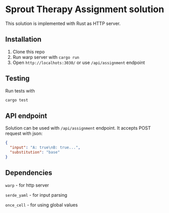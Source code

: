 # Sprout Therapy Assignment solution

This solution is implemented with Rust as HTTP server.

## Installation

1. Clone this repo
2. Run warp server with `cargo run`
3. Open `http://localhots:3030/` or use `/api/assignment` endpoint

## Testing

Run tests with

```sh
cargo test
```

## API endpoint

Solution can be used with `/api/assignment` endpoint. It accepts POST request with json:

```json
{
  "input": "A: true\nB: true...",
  "substitution": "base"
}
```

## Dependencies

`warp` - for http server

`serde_yaml` - for input parsing

`once_cell` - for using global values
